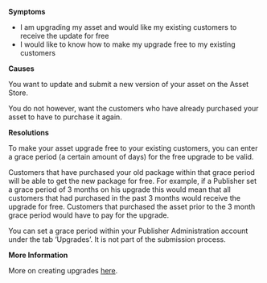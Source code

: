 

**Symptoms**


- I am upgrading my asset and would like my existing customers to receive the update for free
- I would like to know how to make my upgrade free to my existing customers



**Causes**



You want to update and submit a new version of your asset on the Asset Store.



You do not however, want the customers who have already purchased your asset to have to purchase it again.



**Resolutions**



To make your asset upgrade free to your existing customers, you can enter a grace period (a certain amount of days) for the free upgrade to be valid.



Customers that have purchased your old package within that grace period will be able to get the new package for free. For example, if a Publisher set a grace period of 3 months on his upgrade this would mean that all customers that had purchased in the past 3 months would receive the upgrade for free. Customers that purchased the asset prior to the 3 month grace period would have to pay for the upgrade.



You can set a grace period within your Publisher Administration account under the tab ‘Upgrades’. It is not part of the submission process.



**More Information**



More on creating upgrades [here](https://support.unity3d.com/hc/en-us/articles/208468576-How-do-I-create-upgrades-for-my-assets-).









